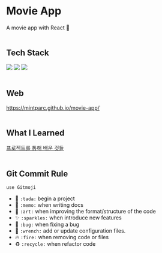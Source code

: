 # Movie App
A movie app with React 🌊
<br/><br/>

## Tech Stack
<img src="https://img.shields.io/badge/HTML5-B2B1B9?style=flat-square&logo=HTML5&logoColor=white"/></a>
<img src="https://img.shields.io/badge/CSS3-E98580?style=flat-square&logo=CSS3&logoColor=white"/></a> 
<img src="https://img.shields.io/badge/React-7DEDFF?style=flat-square&logo=React&logoColor=white"/></a>
<br/><br/>

## Web
https://mintparc.github.io/movie-app/
<br/><br/>

## What I Learned
[프로젝트를 통해 배운 것들](./What-I-Learned.md)
<br/><br/>

## Git Commit Rule
`use Gitmoji`

 * 🎉 `:tada:` begin a project
 * 📝 `:memo:` when writing docs
 * 🎨 `:art:` when improving the format/structure of the code
 * ✨ `:sparkles:` when introduce new features
 * 🐛 `:bug:` when fixing a bug 
 * 🔧 `:wrench:` add or update configuration files.
 * 🔥 `:fire:` when removing code or files
 * ♻️ `:recycle:` when refactor code
 
 
